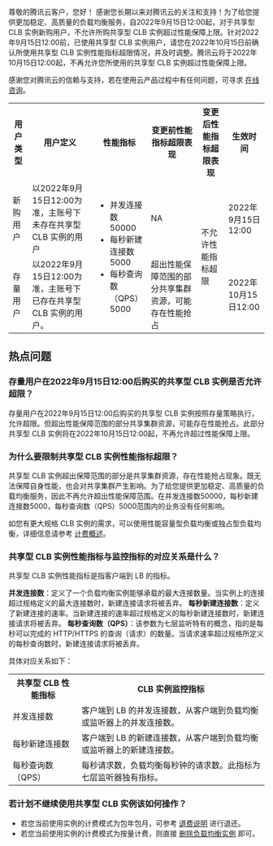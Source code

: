 尊敬的腾讯云客户，您好！
感谢您长期以来对腾讯云的关注和支持！为了给您提供更加稳定、高质量的负载均衡服务，自2022年9月15日12:00起，对于共享型 CLB 实例新购用户，不允许所购共享型 CLB 实例超过性能保障上限。针对2022年9月15日12:00前，已使用共享型 CLB 实例用户，请您在2022年10月15日前确认所使用共享型 CLB 实例性能指标超限情况，并及时调整。腾讯云将于2022年10月15日12:00起，不再允许您所使用的共享型 CLB 实例超过性能保障上限。

感谢您对腾讯云的信赖与支持，若在使用云产品过程中有任何问题，可寻求 [在线咨询](https://cloud.tencent.com/online-service)。
<table>
<tr>
<th>用户类型</th>
<th>用户定义</th>
<th>性能指标</th>
<th>变更前性能指标超限表现</th>
<th>变更后性能指标超限表现</th>
<th>生效时间</th>
</tr>
<tr>
<td>新购用户</td>
<td>以2022年9月15日12:00为准，主账号下未存在共享型 CLB 实例的用户</td>
<td rowspan="2" width="20%"><ul>
<li>并发连接数50000</li>
<li>每秒新建连接数5000</li>
<li>每秒查询数（QPS）5000</li>
</ul></td>
<td>NA</td>
<td rowspan="2">不允许性能指标超限</td>
<td>2022年9月15日12:00</td>
</tr>
<tr>
<td>存量用户</td>
<td>以2022年9月15日12:00为准，主账号下已存在共享型 CLB 实例的用户。</td>
<td>超出性能保障范围的部分共享集群资源，可能存在性能抢占</td>
<td>2022年10月15日12:00</td>
</tr>
</table>


## 热点问题
### 存量用户在2022年9月15日12:00后购买的共享型 CLB 实例是否允许超限？
存量用户在2022年9月15日12:00后购买的共享型 CLB 实例按照存量策略执行，允许超限。但超出性能保障范围的部分共享集群资源，可能存在性能抢占。此部分共享型 CLB 实例将在2022年10月15日12:00起，不再允许超过性能保障上限。


### 为什么要限制共享型 CLB 实例性能指标超限？
共享型 CLB 实例超出保障范围的部分是共享集群资源，存在性能抢占现象。既无法保障自身性能，也会对共享集群产生影响。为了给您提供更加稳定、高质量的负载均衡服务，因此不再允许超出性能保障范围。在并发连接数50000，每秒新建连接数5000，每秒查询数（QPS）5000范围内的业务没有任何影响。

如您有更大规格 CLB 实例的需求，可以使用性能容量型负载均衡或独占型负载均衡，详细信息请参考 [计费概述](https://cloud.tencent.com/document/product/214/42934)。



### 共享型 CLB 实例性能指标与监控指标的对应关系是什么？
共享型 CLB 实例性能指标是指客户端到 LB 的指标。

**并发连接数**：定义了一个负载均衡实例能够承载的最大连接数量。当实例上的连接超过规格定义的最大连接数时，新建连接请求将被丢弃。
**每秒新建连接数**：定义了新建连接的速率。当新建连接的速率超过规格定义的每秒新建连接数时，新建连接请求将被丢弃。
**每秒查询数（QPS）**：该参数为七层监听特有的概念，指的是每秒可以完成的 HTTP/HTTPS 的查询（请求）的数量。当请求速率超过规格所定义的每秒查询数时，新建连接请求将被丢弃。

具体对应关系如下：
<table>
<tr>
<th>共享型 CLB 性能指标</th>
<th>CLB 实例监控指标</th>
</tr>
<tr>
<td>并发连接数</td>
<td>客户端到 LB 的并发连接数，从客户端到负载均衡或监听器上的并发连接数。</td>
</tr>
<tr>
<td>每秒新建连接数</td>
<td>客户端到 LB 的新建连接数，从客户端到负载均衡或监听器上的新建连接数。</td>
</tr>
<tr>
<td>每秒查询数（QPS）</td>
<td>每秒请求数，负载均衡每秒钟的请求数。此指标为七层监听器独有指标。</td>
</tr>
</table>

### 若计划不继续使用共享型 CLB 实例该如何操作？
- 若您当前使用实例的计费模式为包年包月，可参考 [退费说明](https://cloud.tencent.com/document/product/214/42951) 进行退还。
- 若您当前使用实例的计费模式为按量计费，则直接 [删除负载均衡实例](https://cloud.tencent.com/document/product/214/15369) 即可。
